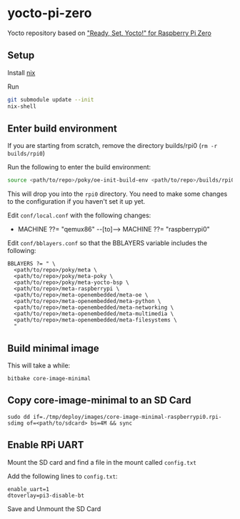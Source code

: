 # yocto-pi-zero

Yocto repository based on ["Ready, Set, Yocto!" for Raspberry Pi Zero](https://gist.github.com/jynik/dca2b85a04cd48b2e3a9fcb92fa51a65)
## Setup
Install [nix](https://nixos.org/download.html#download-nix)

Run 
```bash
git submodule update --init
nix-shell
```

## Enter build environment
If you are starting from scratch, remove the directory builds/rpi0 (`rm -r builds/rpi0`)

Run the following to enter the build environment:
```bash
source <path/to/repo>/poky/oe-init-build-env <path/to/repo>/builds/rpi0
```

This will drop you into the `rpi0` directory. You need to make some changes to
the configuration if you haven't set it up yet.

Edit `conf/local.conf` with the following changes:
- MACHINE ??= "qemux86" --[to]--> MACHINE ??= "raspberrypi0"

Edit `conf/bblayers.conf` so that the BBLAYERS variable includes the following:
```
BBLAYERS ?= " \
  <path/to/repo>/poky/meta \
  <path/to/repo>/poky/meta-poky \
  <path/to/repo>/poky/meta-yocto-bsp \
  <path/to/repo>/meta-raspberrypi \
  <path/to/repo>/meta-openembedded/meta-oe \
  <path/to/repo>/meta-openembedded/meta-python \
  <path/to/repo>/meta-openembedded/meta-networking \
  <path/to/repo>/meta-openembedded/meta-multimedia \
  <path/to/repo>/meta-openembedded/meta-filesystems \
  "
```

## Build minimal image
This will take a while:
```
bitbake core-image-minimal
```

## Copy core-image-minimal to an SD Card
```
sudo dd if=./tmp/deploy/images/core-image-minimal-raspberrypi0.rpi-sdimg of=<path/to/sdcard> bs=4M && sync
```

## Enable RPi UART
Mount the SD card and find a file in the mount called `config.txt`

Add the following lines to `config.txt`:
```
enable_uart=1
dtoverlay=pi3-disable-bt
```

Save and Unmount the SD Card


